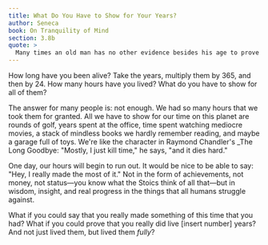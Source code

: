 ```yaml
---
title: What Do You Have to Show for Your Years?
author: Seneca
book: On Tranquility of Mind
section: 3.8b
quote: >
  Many times an old man has no other evidence besides his age to prove he has lived a long time.
---
```


How long have you been alive? Take the years, multiply them by 365, and then by 24. How many hours have you lived? What do you have to show for all of them?

The answer for many people is: not enough. We had so many hours that we took them for granted. All we have to show for our time on this planet are rounds of golf, years spent at the office, time spent watching mediocre movies, a stack of mindless books we hardly remember reading, and maybe a garage full of toys. We're like the character in Raymond Chandler's \_The Long Goodbye: "Mostly, I just kill time," he says, "and it dies hard."

One day, our hours will begin to run out. It would be nice to be able to say: "Hey, I really made the most of it." Not in the form of achievements, not money, not status—you know what the Stoics think of all that—but in wisdom, insight, and real progress in the things that all humans struggle against.

What if you could say that you really made something of this time that you had? What if you could prove that you really did live [insert number] years? And not just lived them, but lived them _fully_?
